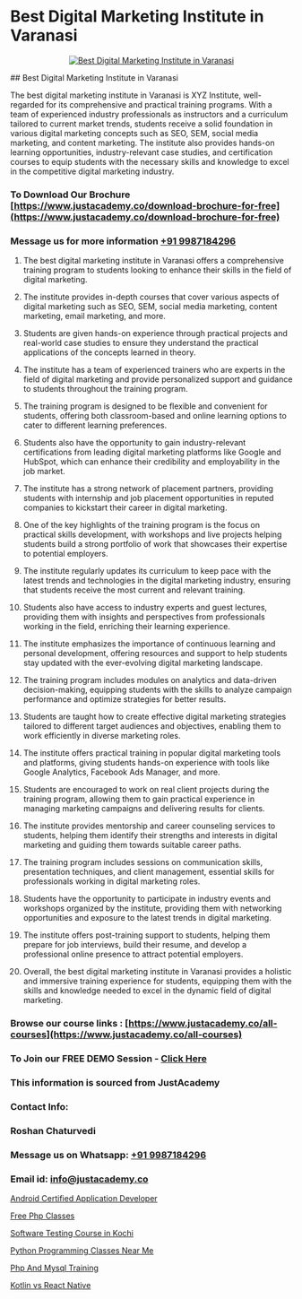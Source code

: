 # Best Digital Marketing Institute in Varanasi

<p align="center">
  <a href="https://justacademy.co/course-detail/digital-marketing">
    <img src="https://justacademy.co/storage2/course_image/1676636720_course_image.webp" alt="Best Digital Marketing Institute in Varanasi">
  </a>
</p>
## Best Digital Marketing Institute in Varanasi

The best digital marketing institute in Varanasi is XYZ Institute, well-regarded for its comprehensive and practical training programs. With a team of experienced industry professionals as instructors and a curriculum tailored to current market trends, students receive a solid foundation in various digital marketing concepts such as SEO, SEM, social media marketing, and content marketing. The institute also provides hands-on learning opportunities, industry-relevant case studies, and certification courses to equip students with the necessary skills and knowledge to excel in the competitive digital marketing industry.
### To Download Our Brochure [https://www.justacademy.co/download-brochure-for-free](https://www.justacademy.co/download-brochure-for-free)
### Message us for more information [+91 9987184296](https://api.whatsapp.com/send?phone=919987184296)
1) The best digital marketing institute in Varanasi offers a comprehensive training program to students looking to enhance their skills in the field of digital marketing.

2) The institute provides in-depth courses that cover various aspects of digital marketing such as SEO, SEM, social media marketing, content marketing, email marketing, and more.

3) Students are given hands-on experience through practical projects and real-world case studies to ensure they understand the practical applications of the concepts learned in theory.

4) The institute has a team of experienced trainers who are experts in the field of digital marketing and provide personalized support and guidance to students throughout the training program.

5) The training program is designed to be flexible and convenient for students, offering both classroom-based and online learning options to cater to different learning preferences.

6) Students also have the opportunity to gain industry-relevant certifications from leading digital marketing platforms like Google and HubSpot, which can enhance their credibility and employability in the job market.

7) The institute has a strong network of placement partners, providing students with internship and job placement opportunities in reputed companies to kickstart their career in digital marketing.

8) One of the key highlights of the training program is the focus on practical skills development, with workshops and live projects helping students build a strong portfolio of work that showcases their expertise to potential employers.

9) The institute regularly updates its curriculum to keep pace with the latest trends and technologies in the digital marketing industry, ensuring that students receive the most current and relevant training.

10) Students also have access to industry experts and guest lectures, providing them with insights and perspectives from professionals working in the field, enriching their learning experience.

11) The institute emphasizes the importance of continuous learning and personal development, offering resources and support to help students stay updated with the ever-evolving digital marketing landscape.

12) The training program includes modules on analytics and data-driven decision-making, equipping students with the skills to analyze campaign performance and optimize strategies for better results.

13) Students are taught how to create effective digital marketing strategies tailored to different target audiences and objectives, enabling them to work efficiently in diverse marketing roles.

14) The institute offers practical training in popular digital marketing tools and platforms, giving students hands-on experience with tools like Google Analytics, Facebook Ads Manager, and more.

15) Students are encouraged to work on real client projects during the training program, allowing them to gain practical experience in managing marketing campaigns and delivering results for clients.

16) The institute provides mentorship and career counseling services to students, helping them identify their strengths and interests in digital marketing and guiding them towards suitable career paths.

17) The training program includes sessions on communication skills, presentation techniques, and client management, essential skills for professionals working in digital marketing roles.

18) Students have the opportunity to participate in industry events and workshops organized by the institute, providing them with networking opportunities and exposure to the latest trends in digital marketing.

19) The institute offers post-training support to students, helping them prepare for job interviews, build their resume, and develop a professional online presence to attract potential employers.

20) Overall, the best digital marketing institute in Varanasi provides a holistic and immersive training experience for students, equipping them with the skills and knowledge needed to excel in the dynamic field of digital marketing.

### Browse our course links : [https://www.justacademy.co/all-courses](https://www.justacademy.co/all-courses) 
### To Join our FREE DEMO Session - [Click Here](https://www.justacademy.co/register-for-course-demo)


### This information is sourced from JustAcademy
### Contact Info:
### Roshan Chaturvedi
### Message us on Whatsapp: [+91 9987184296](https://api.whatsapp.com/send?phone=919987184296)
### Email id: [info@justacademy.co](mailto:info@justacademy.co)
                
[Android Certified Application Developer](https://www.linkedin.com/pulse/android-certified-application-developer-yke8f/)

[Free Php Classes](https://www.linkedin.com/pulse/free-php-classes-justacademy-hyderabad-eqmoc?trackingId=gbskYLmIf3NZvIXNE9Mzlw%3D%3D&lipi=urn%3Ali%3Apage%3Ad_flagship3_company_admin%3BIabnSlYPS7K8e0EtwSHvsQ%3D%3D)

[Software Testing Course in Kochi](https://medium.com/@AkashSingh2052/software-testing-course-in-kochi-5a7870ed9a54)

[Python Programming Classes Near Me](https://medium.com/@ranemanish460/python-programming-classes-near-me-dc6c6070b502)

[Php And Mysql Training](https://justacademyin.github.io/justacademy/php-and-mysql-training)

[Kotlin vs React Native](https://justacademyin.github.io/justacademy/kotlin-vs-react-native)


